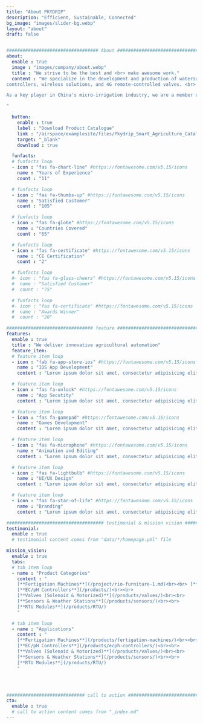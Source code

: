 ```yaml
---
title: "About PKYDRIP"
description: "Efficient, Sustainable, Connected"
bg_image: "images/slider-bg.webp"
layout: "about"
draft: false


################################## About #####################################
about:
  enable : true
  image : "images/company/about.webp"
  title : "We strive to be the best and <br> make awesome work."
  content : "We specialize in the development and production of watersaving irrigation products, such as irrigation timers, irrigation
controllers, wireless solutions, and 4G remote-controlled valves. <br>

As a key player in China's micro-irrigation industry, we are a member of the China PP Tube Standards Committee. Our company has participated in drafting national standards for PP pipe products and is the first plastic export enterprise to be involved in the development of such standards. We are also one of the leading enterprises in Hebei Province dedicated to promoting advanced agricultural irrigation technologies.

"

  button:
    enable : true
    label : "Download Product Catalogue"
    link : "/airspace/examplesite/files/Pkydrip_Smart_Agriculture_Catalogue_2025.pdf"
    target: "_blank"
    download : true

  funfacts:
  # funfacts loop
  - icon : "fas fa-chart-line" #https://fontawesome.com/v5.15/icons
    name : "Years of Experience"
    count : "11"

  # funfacts loop
  - icon : "fas fa-thumbs-up" #https://fontawesome.com/v5.15/icons
    name : "Satisfied Customer"
    count : "105"

  # funfacts loop
  - icon : "fas fa-globe" #https://fontawesome.com/v5.15/icons
    name : "Countries Covered"
    count : "65"

  # funfacts loop
  - icon : "fas fa-certificate" #https://fontawesome.com/v5.15/icons
    name : "CE Certification"
    count : "2"

  # funfacts loop
  #- icon : "fas fa-glass-cheers" #https://fontawesome.com/v5.15/icons
  #  name : "Satisfied Customer"
  #  count : "75"

  # funfacts loop
  #- icon : "fas fa-certificate" #https://fontawesome.com/v5.15/icons
  #  name : "Awards Winner"
  #  count : "20"

################################ feature #####################################
features:
  enable : true
  title : "We deliver innovative agricultural automation"
  feature_item:
  # feature item loop
  - icon : "fab fa-app-store-ios" #https://fontawesome.com/v5.15/icons
    name : "IOS App Development"
    content : "Lorem ipsum dolor sit amet, consectetur adipisicing elit, sed do eiusmod tempor incididunt ut"

  # feature item loop
  - icon : "fas fa-unlock" #https://fontawesome.com/v5.15/icons
    name : "App Secutity"
    content : "Lorem ipsum dolor sit amet, consectetur adipisicing elit, sed do eiusmod tempor incididunt ut"

  # feature item loop
  - icon : "fas fa-gamepad" #https://fontawesome.com/v5.15/icons
    name : "Games Development"
    content : "Lorem ipsum dolor sit amet, consectetur adipisicing elit, sed do eiusmod tempor incididunt ut"

  # feature item loop
  - icon : "fas fa-microphone" #https://fontawesome.com/v5.15/icons
    name : "Animation and Editing"
    content : "Lorem ipsum dolor sit amet, consectetur adipisicing elit, sed do eiusmod tempor incididunt ut"

  # feature item loop
  - icon : "fas fa-lightbulb" #https://fontawesome.com/v5.15/icons
    name : "UI/UX Design"
    content : "Lorem ipsum dolor sit amet, consectetur adipisicing elit, sed do eiusmod tempor incididunt ut"

  # feature item loop
  - icon : "fas fa-star-of-life" #https://fontawesome.com/v5.15/icons
    name : "Branding"
    content : "Lorem ipsum dolor sit amet, consectetur adipisicing elit, sed do eiusmod tempor incididunt ut"

#################################### testimonial & mission vision #######################################
testimonial:
  enable : true
  # testimonial content comes from "data/*/homepage.yml" file

mission_vision:
  enable : true
  tabs:
  # tab item loop
  - name : "Product Categories"
    content : "
    [**Fertigation Machines**](/project/rio-furniture-1.md)<br><br> [**Smart Irrigation Controllers**](/blog/)<br><br>
    [**EC/pH Controllers**](/products/)<br><br>
    [**Valves (Solenoid & Motorized)**](/products/valves/)<br><br>
    [**Sensors & Weather Stations**](/products/sensors/)<br><br>
    [**RTU Modules**](/products/RTU/)
    "

  # tab item loop
  - name : "Applications"
    content : "
    [**Fertigation Machines**](/products/fertigation-machines/)<br><br> [**Smart Irrigation Controllers**](/products/irrigation-controllers/)<br><br>
    [**EC/pH Controllers**](/products/ecph-controllers/)<br><br>
    [**Valves (Solenoid & Motorized)**](/products/valves/)<br><br>
    [**Sensors & Weather Stations**](/products/sensors/)<br><br>
    [**RTU Modules**](/products/RTU/)
    "




############################# call to action #################################
cta:
  enable : true
  # call to action content comes from "_index.md"
---
```

